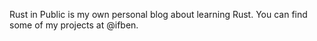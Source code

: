 Rust in Public is my own personal blog about learning Rust. You can find some of my projects at @ifben.
